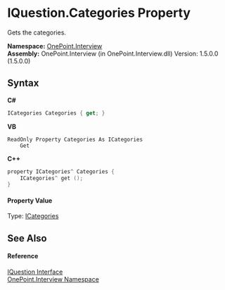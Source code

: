 # IQuestion.Categories Property 
 

Gets the categories.

**Namespace:**&nbsp;<a href="N_OnePoint_Interview">OnePoint.Interview</a><br />**Assembly:**&nbsp;OnePoint.Interview (in OnePoint.Interview.dll) Version: 1.5.0.0 (1.5.0.0)

## Syntax

**C#**<br />
``` C#
ICategories Categories { get; }
```

**VB**<br />
``` VB
ReadOnly Property Categories As ICategories
	Get
```

**C++**<br />
``` C++
property ICategories^ Categories {
	ICategories^ get ();
}
```


#### Property Value
Type: <a href="T_OnePoint_Interview_ICategories">ICategories</a>

## See Also


#### Reference
<a href="T_OnePoint_Interview_IQuestion">IQuestion Interface</a><br /><a href="N_OnePoint_Interview">OnePoint.Interview Namespace</a><br />